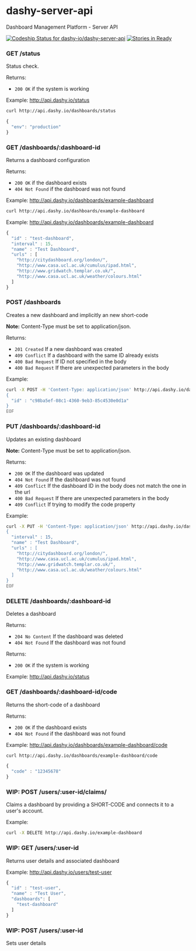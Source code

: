 dashy-server-api
================
Dashboard Management Platform - Server API

[![Codeship Status for dashy-io/dashy-server-api](https://codeship.com/projects/669bc9e0-5795-0132-c62d-2aedc25d7739/status)](https://codeship.com/projects/49856)
[![Stories in Ready](https://badge.waffle.io/dashy-io/dashy-server-api.png?label=ready&title=Ready)](https://waffle.io/dashy-io/dashy-server-api)

### GET /status

Status check.

Returns:
 - `200 OK` if the system is working

Example: http://api.dashy.io/status
```bash
curl http://api.dashy.io/dashboards/status
```

```js
{
  "env": "production"
}
```

### GET /dashboards/:dashboard-id

Returns a dashboard configuration

Returns:
 - `200 OK` if the dashboard exists
 - `404 Not Found` if the dashboard was not found

Example: http://api.dashy.io/dashboards/example-dashboard
```bash
curl http://api.dashy.io/dashboards/example-dashboard
```

Example: http://api.dashy.io/dashboards/example-dashboard
```js
{
  "id" : "test-dashboard",
  "interval" : 15,
  "name" : "Test Dashboard",
  "urls" : [
    "http://citydashboard.org/london/",
    "http://www.casa.ucl.ac.uk/cumulus/ipad.html",
    "http://www.gridwatch.templar.co.uk/",
    "http://www.casa.ucl.ac.uk/weather/colours.html"
  ]
}
```

### POST /dashboards

Creates a new dashboard and implicitly an new short-code

**Note:** Content-Type must be set to application/json.

Returns:
 - `201 Created` If a new dashboard was created
 - `409 Conflict` If a dashboard with the same ID already exists
 - `400 Bad Request` If ID not specified in the body
 - `400 Bad Request` If there are unexpected parameters in the body
 
Example:
```bash
curl -X POST -H 'Content-Type: application/json' http://api.dashy.io/dashboards -d @- << EOF
{
  "id" : "c98ba5ef-08c1-4360-9eb3-85c4530e0d1a"
}
EOF
```

### PUT /dashboards/:dashboard-id
Updates an existing dashboard

**Note:** Content-Type must be set to application/json.

Returns:
 - `200 OK` If the dashboard was updated
 - `404 Not Found` If the dashboard was not found
 - `409 Conflict` If the dashboard ID in the body does not match the one in the url
 - `400 Bad Request` If there are unexpected parameters in the body
 - `409 Conflict` If trying to modify the code property

Example:
```bash
curl -X PUT -H 'Content-Type: application/json' http://api.dashy.io/dashboards/example-dashboard -d @- << EOF
{
  "interval" : 15,
  "name" : "Test Dashboard",
  "urls" : [
    "http://citydashboard.org/london/",
    "http://www.casa.ucl.ac.uk/cumulus/ipad.html",
    "http://www.gridwatch.templar.co.uk/",
    "http://www.casa.ucl.ac.uk/weather/colours.html"
  ]
}
EOF
```

### DELETE /dashboards/:dashboard-id

Deletes a dashboard

Returns:
 - `204 No Content` If the dashboard was deleted
 - `404 Not Found` If the dashboard was not found

Returns:
 - `200 OK` if the system is working

Example: http://api.dashy.io/status

### GET /dashboards/:dashboard-id/code

Returns the short-code of a dashboard

Returns:
 - `200 OK` if the dashboard exists
 - `404 Not Found` if the dashboard was not found

Example: http://api.dashy.io/dashboards/example-dashboard/code
```bash
curl http://api.dashy.io/dashboards/example-dashboard/code
```
```js
{
  "code" : "12345678"
}
```

### WIP: POST /users/:user-id/claims/

Claims a dashboard by providing a SHORT-CODE and connects it to a user's account.

Example:
```bash
curl -X DELETE http://api.dashy.io/example-dashboard
```

### WIP: GET /users/:user-id

Returns user details and associated dashboard

Example: http://api.dashy.io/users/test-user
```js
{
  "id" : "test-user",
  "name" : "Test User",
  "dashboards": [
    "test-dashboard"
  ]
}
```

### WIP: POST /users/:user-id

Sets user details
